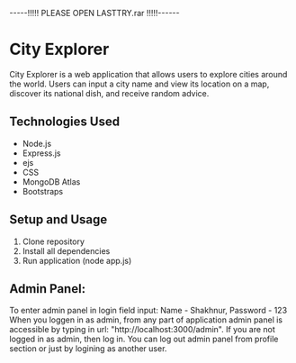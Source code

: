 -----!!!!! PLEASE OPEN LASTTRY.rar !!!!!------

# City Explorer
City Explorer is a web application that allows users to explore cities around the world. Users can input a city name and view its location on a map, discover its national dish, and receive random advice.

## Technologies Used

- Node.js
- Express.js
- ejs
- CSS
- MongoDB Atlas
- Bootstraps

## Setup and Usage
1. Clone repository
2. Install all dependencies
3. Run application (node app.js)

## Admin Panel:
To enter admin panel in login field input: Name - Shakhnur, Password - 123
When you loggen in as admin, from any part of application admin panel is accessible by typing in url: "http://localhost:3000/admin". If you are not logged in as admin, then log in.
You can log out admin panel from profile section or just by logining as another user.

